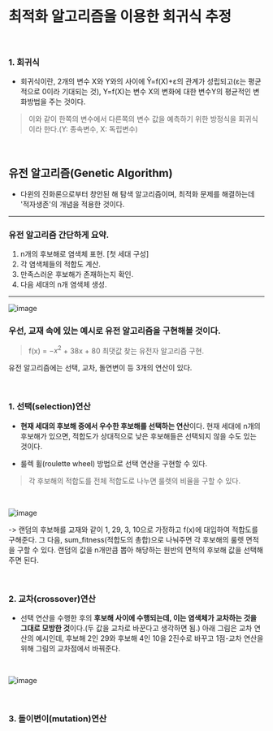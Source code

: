 # 최적화 알고리즘을 이용한 회귀식 추정
<br>

### 1. 회귀식
- 회귀식이란, 2개의 변수 X와 Y와의 사이에 Ŷ=f(X)+ε의 관계가 성립되고(ε는 평균적으로 0이라 기대되는 것), Y=f(X)는 변수 X의 변화에 대한 변수Y의 평균적인 변화방법을 주는 것이다. 

> 이와 같이 한쪽의 변수에서 다른쪽의 변수 값을 예측하기 위한 방정식을 회귀식이라 한다.(Y: 종속변수, X: 독립변수)

<br>

## 유전 알고리즘(Genetic Algorithm)
- 다윈의 진화론으로부터 창안된 해 탐색 알고리즘이며, 최적화 문제를 해결하는데 '적자생존'의 개념을 적용한 것이다.

---

### 유전 알고리즘 간단하게 요약.


<ol>
<li> n개의 후보해로 염색체 표현. [첫 세대 구성]</li>
<li> 각 염색체들의 적합도 계산.</li>
<li> 만족스러운 후보해가 존재하는지 확인.</li>
<li> 다음 세대의 n개 염색체 생성.</li>
</ol>

---
![image](https://user-images.githubusercontent.com/102197100/174352197-7330977e-bf69-48c1-8ec4-7a398800f8c5.png)
<br>

### 우선, 교재 속에 있는 예시로 유전 알고리즘을 구현해볼 것이다. 

> f(x) = $-x^2$ + 38x + 80  최댓값 찾는 유전자 알고리즘 구현.

유전 알고리즘에는 선택, 교차, 돌연변이 등 3개의 연산이 있다.

<br>

### 1. 선택(selection)연산

- **현재 세대의 후보해 중에서 우수한 후보해를 선택하는 연산**이다. 현재 세대에 n개의 후보해가 있으면, 적합도가 상대적으로 낮은 후보해들은 선택되지 않을 수도 있는 것이다.

- 룰렉 휠(roulette wheel) 방법으로 선택 연산을 구현할 수 있다.

> 각 후보해의 적합도를 전체 적합도로 나누면 룰렛의 비율을 구할 수 있다.

<br>

![image](https://user-images.githubusercontent.com/102197100/174352342-ed297637-b278-4a45-a4b1-4c3cbc7809ee.png)

-> 랜덤의 후보해를 교재와 같이 1, 29, 3, 10으로 가정하고 f(x)에 대입하여 적합도를 구해준다. 그 다음, sum_fitness(적합도의 총합)으로 나눠주면 각 후보해의 룰렛 면적을 구할 수 있다. 랜덤의 값을 n개만큼 뽑아 해당하는 원반의 면적의 후보해 값을 선택해주면 된다. 

<br>

### 2. 교차(crossover)연산

- 선택 연산을 수행한 후의 **후보해 사이에 수행되는데, 이는 염색체가 교차하는 것을 그대로 모방한 것**이다.(두 값을 교차로 바꾼다고 생각하면 됨.) 아래 그림은 교차 연산의 예시인데, 후보해 2인 29와 후보해 4인 10을 2진수로 바꾸고 1점-교차 연산을 위해 그림의 교차점에서 바꿔준다.

<br>

![image](https://user-images.githubusercontent.com/102197100/174352408-34f1054f-fd96-45dd-ac1e-103641179c6d.png)

<br>

### 3. 돌이변이(mutation)연산
